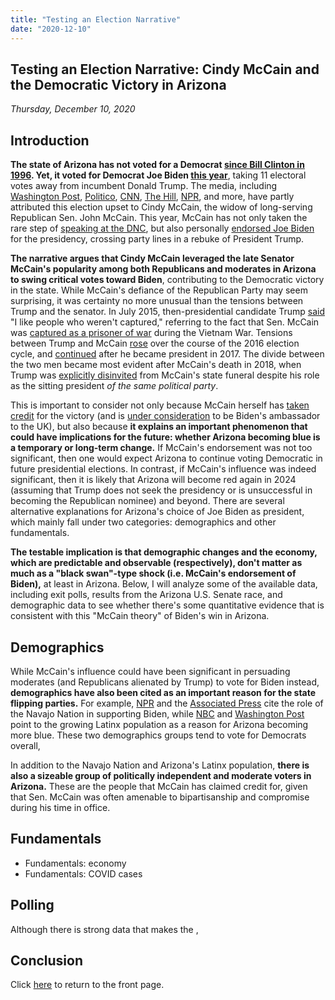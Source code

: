 ```yaml
---
title: "Testing an Election Narrative"
date: "2020-12-10"
---
```


## Testing an Election Narrative: Cindy McCain and the Democratic Victory in Arizona
*Thursday, December 10, 2020*

## Introduction
**The state of Arizona has not voted for a Democrat [since Bill Clinton in 1996](https://fivethirtyeight.com/features/how-arizona-became-a-swing-state/). Yet, it voted for Democrat Joe Biden [this year](https://apnews.com/article/election-2020-joe-biden-donald-trump-race-and-ethnicity-mark-kelly-6841e27210770f59418bdc13a60ccec7)**, taking 11 electoral votes away from incumbent Donald Trump. The media, including [Washington Post](https://www.washingtonpost.com/lifestyle/style/cindy-mccain-arizona-election-biden-trump/2020/11/16/f4f29be4-2850-11eb-92b7-6ef17b3fe3b4_story.html), [Politico](https://www.politico.com/news/2020/11/08/john-mccain-arizonas-gop-defeat-donald-trump-434913), [CNN](https://www.cnn.com/2020/11/13/opinions/joe-biden-flips-arizona-election-2020-talton/index.html), [The Hill](https://thehill.com/homenews/campaign/524420-former-mccain-adviser-says-biden-flipping-arizona-was-revenge-of-john), [NPR](https://www.npr.org/2020/11/06/932091586/three-big-reasons-why-biden-is-expected-to-win-arizona), and more, have partly attributed this election upset to Cindy McCain, the widow of long-serving Republican Sen. John McCain. This year, McCain has not only taken the rare step of [speaking at the DNC](https://apnews.com/article/2ab413939e3747215da2c34dcbd323cf), but also personally [endorsed Joe Biden](https://www.cnn.com/2020/09/22/politics/joe-biden-cindy-mccain-endorse/index.html) for the presidency, crossing party lines in a rebuke of President Trump.

**The narrative argues that Cindy McCain leveraged the late Senator McCain's popularity among both Republicans and moderates in Arizona to swing critical votes toward Biden**, contributing to the Democratic victory in the state. While McCain's defiance of the Republican Party may seem surprising, it was certainty no more unusual than the tensions between Trump and the senator. In July 2015, then-presidential candidate Trump [said](https://www.npr.org/sections/thetwo-way/2015/07/18/424169549/trump-lashes-out-at-mccain-i-like-people-who-werent-captured) "I like people who weren't captured," referring to the fact that Sen. McCain was [captured  as a prisoner of war](https://time.com/5377698/john-mccain-prisoner-of-war-vietnam/) during the Vietnam War. Tensions between Trump and McCain [rose](https://www.azcentral.com/story/news/politics/arizona/2018/08/24/mccain-trump-feud-running-list-clashes-snubs-and-conflicts/1089090002/) over the course of the 2016 election cycle, and [continued](https://www.bbc.com/news/world-us-canada-45313845) after he became president in 2017. The divide between the two men became most evident after McCain's death in 2018, when Trump was [explicitly disinvited](https://www.nytimes.com/2018/08/29/us/politics/mccain-funeral-trump.html) from McCain's state funeral despite his role as the sitting president *of the same political party*.

This is important to consider not only because McCain herself has [taken credit](https://www.cnn.com/2020/11/09/politics/cindy-mccain-john-mccain-pleased-biden-win-cnntv/index.html?utm_term=link&utm_source=fbCNN&utm_medium=social&utm_content=2020-11-10T09%3A30%3A22) for the victory (and is [under consideration](https://thehill.com/homenews/administration/527814-biden-eyeing-cindy-mccain-for-uk-ambassador-position-report) to be Biden's ambassador to the UK), but also because **it explains an important phenomenon that could have implications for the future: whether Arizona becoming blue is a temporary or long-term change.** If McCain's endorsement was not too significant, then one would expect Arizona to continue voting Democratic in future presidential elections. In contrast, if McCain's influence was indeed significant, then it is likely that Arizona will become red again in 2024 (assuming that Trump does not seek the presidency or is unsuccessful in becoming the Republican nominee) and beyond. There are several alternative explanations for Arizona's choice of Joe Biden as president, which mainly fall under two categories: demographics and other fundamentals. 

**The testable implication is that demographic changes and the economy, which are predictable and observable (respectively), don't matter as much as a "black swan"-type shock (i.e. McCain's endorsement of Biden),** at least in Arizona. Below, I will analyze some of the available data, including exit polls, results from the Arizona U.S. Senate race, and demographic data to see whether there's some quantitative evidence that is consistent with this "McCain theory" of Biden's win in Arizona.

## Demographics
While McCain's influence could have been significant in persuading moderates (and Republicans alienated by Trump) to vote for Biden instead, **demographics have also been cited as an important reason for the state flipping parties.** For example, [NPR](https://www.npr.org/sections/live-updates-2020-election-results/2020/11/13/934591289/how-the-navajo-nation-helped-flip-arizona-for-democrats) and the [Associated Press](https://apnews.com/article/election-2020-joe-biden-flagstaff-arizona-voting-rights-fa452fbd546fa00535679d78ac40b890) cite the role of the Navajo Nation in supporting Biden, while [NBC](https://www.nbcnews.com/news/latino/years-making-established-latino-groups-helped-biden-arizona-nevada-n1246864) and [Washington Post](https://www.washingtonpost.com/politics/arizona-trump-biden/2020/11/07/9f64475a-1fb7-11eb-ba21-f2f001f0554b_story.html) point to the growing Latinx population as a reason for Arizona becoming more blue. These two demographics groups tend to vote for Democrats overall, 

In addition to the Navajo Nation and Arizona's Latinx population, **there is also a sizeable group of politically independent and moderate voters in Arizona.** These are the people that McCain has claimed credit for, given that Sen. McCain was often amenable to bipartisanship and compromise during his time in office.

## Fundamentals
- Fundamentals: economy
- Fundamentals: COVID cases

## Polling
Although there is strong data that makes the , 

## Conclusion


Click [here](https://yanxifang.github.io/Gov-1347) to return to the front page.
